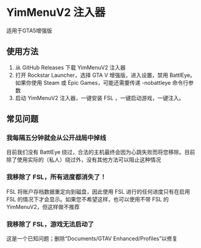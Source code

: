 # YimMenuV2 注入器

适用于GTA5增强版

## 使用方法

1. 从 GitHub Releases 下载 YimMenuV2 注入器
2. 打开 Rockstar Launcher，选择 GTA V 增强版，进入设置，禁用 BattlEye。如果你使用 Steam 或 Epic Games，可能还需要传递 -nobattleye 命令行参数
3. 启动 YimMenuV2 注入器，一键安装 FSL ，一键启动游戏，一键注入。

## 常见问题

### 我每隔五分钟就会从公开战局中掉线

目前我们没有 BattlEye 绕过，合法的主机最终会因为心跳失败而将您移除。目前除了使用实际的（私人）绕过外，没有其他方法可以阻止这种情况

### 我移除了 FSL，所有进度都消失了！

FSL 将账户存档数据重定向到磁盘，因此使用 FSL 进行的任何进度只有在启用 FSL 的情况下才会显示。如果您不希望这样，也可以使用不带 FSL 的 YimMenuV2，但这样做不推荐

### 我移除了 FSL，游戏无法启动了

这是一个已知问题；删除“Documents/GTAV Enhanced/Profiles”以修复
